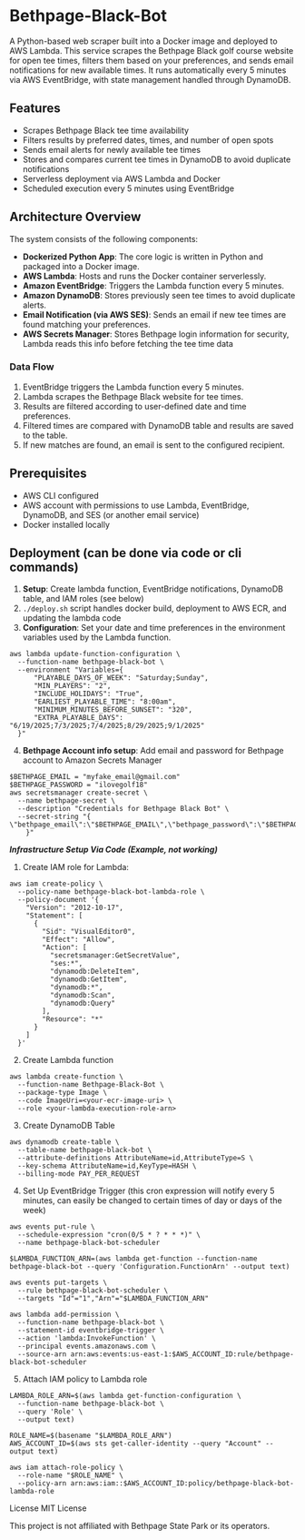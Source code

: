 # Bethpage-Black-Bot

A Python-based web scraper built into a Docker image and deployed to AWS Lambda. This service scrapes the Bethpage Black golf course website for open tee times, filters them based on your preferences, and sends email notifications for new available times. It runs automatically every 5 minutes via AWS EventBridge, with state management handled through DynamoDB.

## Features

- Scrapes Bethpage Black tee time availability
- Filters results by preferred dates, times, and number of open spots
- Sends email alerts for newly available tee times
- Stores and compares current tee times in DynamoDB to avoid duplicate notifications
- Serverless deployment via AWS Lambda and Docker
- Scheduled execution every 5 minutes using EventBridge

## Architecture Overview

The system consists of the following components:

- **Dockerized Python App**: The core logic is written in Python and packaged into a Docker image.
- **AWS Lambda**: Hosts and runs the Docker container serverlessly.
- **Amazon EventBridge**: Triggers the Lambda function every 5 minutes.
- **Amazon DynamoDB**: Stores previously seen tee times to avoid duplicate alerts.
- **Email Notification (via AWS SES)**: Sends an email if new tee times are found matching your preferences.
- **AWS Secrets Manager**: Stores Bethpage login information for security, Lambda reads this info before fetching the tee time data

### Data Flow

1. EventBridge triggers the Lambda function every 5 minutes.
2. Lambda scrapes the Bethpage Black website for tee times.
3. Results are filtered according to user-defined date and time preferences.
4. Filtered times are compared with DynamoDB table and results are saved to the table.
5. If new matches are found, an email is sent to the configured recipient.

## Prerequisites

- AWS CLI configured
- AWS account with permissions to use Lambda, EventBridge, DynamoDB, and SES (or another email service)
- Docker installed locally

## Deployment (can be done via code or cli commands)

1. **Setup**: Create lambda function, EventBridge notifications, DynamoDB table, and IAM roles (see below)
2. `./deploy.sh` script handles docker build, deployment to AWS ECR, and updating the lambda code
3. **Configuration**: Set your date and time preferences  in the environment variables used by the Lambda function.
```
aws lambda update-function-configuration \
  --function-name bethpage-black-bot \
  --environment "Variables={
      "PLAYABLE_DAYS_OF_WEEK": "Saturday;Sunday",
      "MIN_PLAYERS": "2",
      "INCLUDE_HOLIDAYS": "True",
      "EARLIEST_PLAYABLE_TIME": "8:00am",
      "MINIMUM_MINUTES_BEFORE_SUNSET": "320",
      "EXTRA_PLAYABLE_DAYS": "6/19/2025;7/3/2025;7/4/2025;8/29/2025;9/1/2025"
  }"
```
4. **Bethpage Account info setup**: Add email and password for Bethpage account to Amazon Secrets Manager
```
$BETHPAGE_EMAIL = "myfake_email@gmail.com"
$BETHPAGE_PASSWORD = "ilovegolf18"
aws secretsmanager create-secret \
  --name bethpage-secret \
  --description "Credentials for Bethpage Black Bot" \
  --secret-string "{  
\"bethpage_email\":\"$BETHPAGE_EMAIL\",\"bethpage_password\":\"$BETHPAGE_PASSWORD\"
    }"
```



***Infrastructure Setup Via Code (Example, not working)***

1. Create IAM role for Lambda:
```
aws iam create-policy \
  --policy-name bethpage-black-bot-lambda-role \
  --policy-document '{
    "Version": "2012-10-17",
    "Statement": [
      {
        "Sid": "VisualEditor0",
        "Effect": "Allow",
        "Action": [
          "secretsmanager:GetSecretValue",
          "ses:*",
          "dynamodb:DeleteItem",
          "dynamodb:GetItem",
          "dynamodb:*",
          "dynamodb:Scan",
          "dynamodb:Query"
        ],
        "Resource": "*"
      }
    ]
  }'
```

2. Create Lambda function
```
aws lambda create-function \
  --function-name Bethpage-Black-Bot \
  --package-type Image \
  --code ImageUri=<your-ecr-image-uri> \
  --role <your-lambda-execution-role-arn>
```

3. Create DynamoDB Table
```
aws dynamodb create-table \
  --table-name bethpage-black-bot \
  --attribute-definitions AttributeName=id,AttributeType=S \
  --key-schema AttributeName=id,KeyType=HASH \
  --billing-mode PAY_PER_REQUEST
```
4. Set Up EventBridge Trigger (this cron expression will notify every 5 minutes, can easily be changed to certain times of day or days of the week)
```
aws events put-rule \
  --schedule-expression "cron(0/5 * ? * * *)" \
  --name bethpage-black-bot-scheduler

$LAMBDA_FUNCTION_ARN=(aws lambda get-function --function-name bethpage-black-bot --query 'Configuration.FunctionArn' --output text)

aws events put-targets \
  --rule bethpage-black-bot-scheduler \
  --targets "Id"="1","Arn"="$LAMBDA_FUNCTION_ARN"

aws lambda add-permission \
  --function-name bethpage-black-bot \
  --statement-id eventbridge-trigger \
  --action 'lambda:InvokeFunction' \
  --principal events.amazonaws.com \
  --source-arn arn:aws:events:us-east-1:$AWS_ACCOUNT_ID:rule/bethpage-black-bot-scheduler
```

5. Attach IAM policy to Lambda role
```
LAMBDA_ROLE_ARN=$(aws lambda get-function-configuration \
  --function-name bethpage-black-bot \
  --query 'Role' \
  --output text)

ROLE_NAME=$(basename "$LAMBDA_ROLE_ARN")
AWS_ACCOUNT_ID=$(aws sts get-caller-identity --query "Account" --output text)

aws iam attach-role-policy \
  --role-name "$ROLE_NAME" \
  --policy-arn arn:aws:iam::$AWS_ACCOUNT_ID:policy/bethpage-black-bot-lambda-role
```

License
MIT License

This project is not affiliated with Bethpage State Park or its operators.

